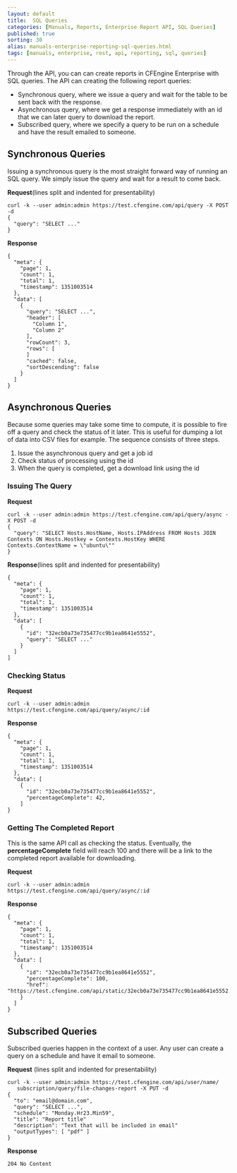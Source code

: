 ```yaml
---
layout: default
title:  SQL Queries
categories: [Manuals, Reports, Enterprise Report API, SQL Queries]
published: true
sorting: 30
alias: manuals-enterprise-reporting-sql-queries.html
tags: [manuals, enterprise, rest, api, reporting, sql, queries]
---
```


Through the API, you can can create reports in CFEngine Enterprise with SQL 
queries. The API can creating the following report queries:

-   Synchronous query, where we issue a query and wait for the table to
    be sent back with the response.
-   Asynchronous query, where we get a response immediately with an id
    that we can later query to download the report.
-   Subscribed query, where we specify a query to be run on a schedule
    and have the result emailed to someone.

## Synchronous Queries

Issuing a synchronous query is the most straight forward way of running
an SQL query. We simply issue the query and wait for a result to come
back.

**Request**(lines split and indented for presentability)

    curl -k --user admin:admin https://test.cfengine.com/api/query -X POST -d
    {
      "query": "SELECT ..."
    }

**Response**

    {
      "meta": {
        "page": 1,
        "count": 1,
        "total": 1,
        "timestamp": 1351003514
      },
      "data": [
        {
          "query": "SELECT ...",
          "header": [
            "Column 1",
            "Column 2"
          ],
          "rowCount": 3,
          "rows": [
          ]
          "cached": false,
          "sortDescending": false
        }
      ]
    }

## Asynchronous Queries

Because some queries may take some time to compute, it is possible to
fire off a query and check the status of it later. This is useful for
dumping a lot of data into CSV files for example. The sequence consists
of three steps.

1.  Issue the asynchronous query and get a job id
2.  Check status of processing using the id
3.  When the query is completed, get a download link using the id

### Issuing The Query

**Request**

    curl -k --user admin:admin https://test.cfengine.com/api/query/async -X POST -d
    {
      "query": "SELECT Hosts.HostName, Hosts.IPAddress FROM Hosts JOIN Contexts ON Hosts.Hostkey = Contexts.HostKey WHERE Contexts.ContextName = \"ubuntu\""
    }

**Response**(lines split and indented for presentability)

    {
      "meta": {
        "page": 1,
        "count": 1,
        "total": 1,
        "timestamp": 1351003514
      },
      "data": [
        {
          "id": "32ecb0a73e735477cc9b1ea8641e5552",
          "query": "SELECT ..."
        }
      ]
    ]

### Checking Status

**Request**

    curl -k --user admin:admin https://test.cfengine.com/api/query/async/:id

**Response**

    {
      "meta": {
        "page": 1,
        "count": 1,
        "total": 1,
        "timestamp": 1351003514
      },
      "data": [
        {
          "id": "32ecb0a73e735477cc9b1ea8641e5552",
          "percentageComplete": 42,
        ]
    }

### Getting The Completed Report

This is the same API call as checking the status. Eventually, the
**percentageComplete** field will reach 100 and there will be a link to
the completed report available for downloading.

**Request**

    curl -k --user admin:admin https://test.cfengine.com/api/query/async/:id

**Response**

    {
      "meta": {
        "page": 1,
        "count": 1,
        "total": 1,
        "timestamp": 1351003514
      },
      "data": [
        {
          "id": "32ecb0a73e735477cc9b1ea8641e5552",
          "percentageComplete": 100,
          "href": "https://test.cfengine.com/api/static/32ecb0a73e735477cc9b1ea8641e5552.csv"
        }
      ]
    }

## Subscribed Queries

Subscribed queries happen in the context of a user. Any user can create
a query on a schedule and have it email to someone.

**Request** (lines split and indented for presentability)

    curl -k --user admin:admin https://test.cfengine.com/api/user/name/
       subscription/query/file-changes-report -X PUT -d
    {
      "to": "email@domain.com",
      "query": "SELECT ...",
      "schedule": "Monday.Hr23.Min59",
      "title": "Report title"
      "description": "Text that will be included in email"
      "outputTypes": [ "pdf" ]
    }

**Response**

    204 No Content

